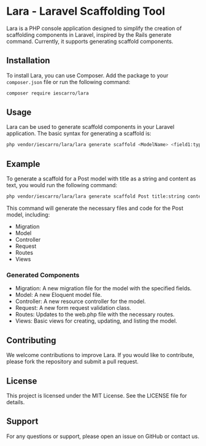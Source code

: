 # Lara - Laravel Scaffolding Tool

Lara is a PHP console application designed to simplify the creation of scaffolding components in Laravel, inspired by the Rails generate command. Currently, it supports generating scaffold components.

## Installation

To install Lara, you can use Composer. Add the package to your `composer.json` file or run the following command:

```sh
composer require iescarro/lara
```

## Usage

Lara can be used to generate scaffold components in your Laravel application. The basic syntax for generating a scaffold is:

```sh
php vendor/iescarro/lara/lara generate scaffold <ModelName> <field1:type> <field2:type> ...
```

## Example

To generate a scaffold for a Post model with title as a string and content as text, you would run the following command:

```sh
php vendor/iescarro/lara/lara generate scaffold Post title:string content:text
```

This command will generate the necessary files and code for the Post model, including:

- Migration
- Model
- Controller
- Request
- Routes
- Views

### Generated Components

- Migration: A new migration file for the model with the specified fields.
- Model: A new Eloquent model file.
- Controller: A new resource controller for the model.
- Request: A new form request validation class.
- Routes: Updates to the web.php file with the necessary routes.
- Views: Basic views for creating, updating, and listing the model.

## Contributing

We welcome contributions to improve Lara. If you would like to contribute, please fork the repository and submit a pull request.

## License

This project is licensed under the MIT License. See the LICENSE file for details.

## Support

For any questions or support, please open an issue on GitHub or contact us.
